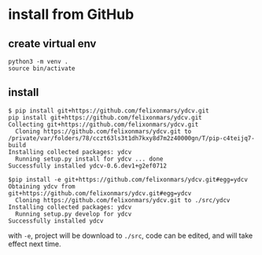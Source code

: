 # install from GitHub

## create virtual env

```shell
python3 -m venv .
source bin/activate
```

## install

```shell
$ pip install git+https://github.com/felixonmars/ydcv.git
pip install git+https://github.com/felixonmars/ydcv.git
Collecting git+https://github.com/felixonmars/ydcv.git
  Cloning https://github.com/felixonmars/ydcv.git to /private/var/folders/78/cczt63ls3t1dh7kxy8d7m2z40000gn/T/pip-c4teijq7-build
Installing collected packages: ydcv
  Running setup.py install for ydcv ... done
Successfully installed ydcv-0.6.dev1+g2ef0712
```

```shell
$pip install -e git+https://github.com/felixonmars/ydcv.git#egg=ydcv
Obtaining ydcv from git+https://github.com/felixonmars/ydcv.git#egg=ydcv
  Cloning https://github.com/felixonmars/ydcv.git to ./src/ydcv
Installing collected packages: ydcv
  Running setup.py develop for ydcv
Successfully installed ydcv
```

with `-e`, project will be download to `./src`, code can be edited, and will take effect next time.
